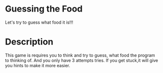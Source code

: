# Guessing the Food
 Let's try to guess what food it is!!!
# Description
This game is requires you to think and try to guess, what food the program to thinking of. And you only have 3 attempts tries. If you get stuck,it will give you hints to make it more easier. 